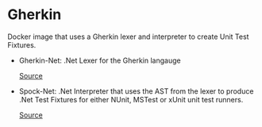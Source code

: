 # Gherkin

Docker image that uses a Gherkin lexer and interpreter to create Unit Test Fixtures.

- Gherkin-Net: .Net Lexer for the Gherkin langauge

  [Source](https://github.com/erraticmotion/gherkin-net)

- Spock-Net: .Net Interpreter that uses the AST from the lexer to produce .Net Test Fixtures for either
  NUnit, MSTest or xUnit unit test runners.

  [Source](https://github.com/erraticmotion/spock-net)